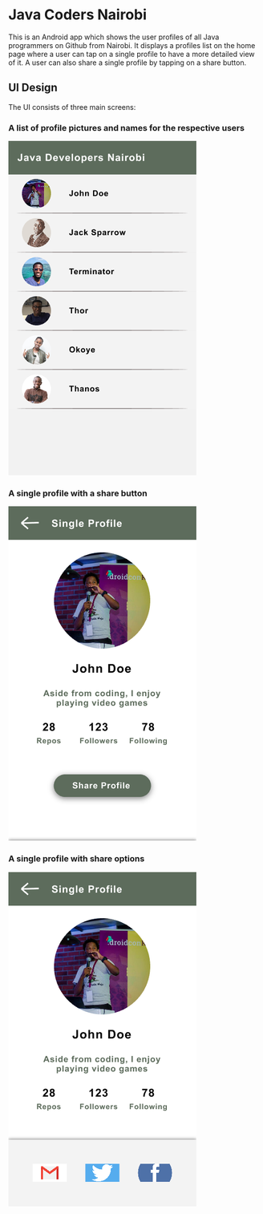 # Java Coders Nairobi
This is an Android app which shows the user profiles of all Java programmers on Github from Nairobi.
It displays a profiles list on the home page where a user can tap on a single profile to have a more detailed
view of it. A user can also share a single profile by tapping on a share button.
## UI Design
The UI consists of three main screens:
### A list of profile pictures and names for the respective users
![image](wireframes/all-users.png)
### A single profile with a share button
![image](wireframes/profile-with-share-button.png)
### A single profile with share options
![image](wireframes/profile-with-share-options.png)
